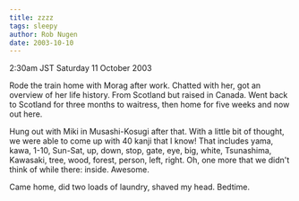 ```yaml
---
title: zzzz
tags: sleepy
author: Rob Nugen
date: 2003-10-10
---
```


<p class=date>2:30am JST Saturday 11 October 2003</p>

<p>Rode the train home with Morag after work.  Chatted with her, got
an overview of her life history.  From Scotland but raised in Canada.
Went back to Scotland for three months to waitress, then home for five
weeks and now out here.</p>

<p>Hung out with Miki in Musashi-Kosugi after that.  With a little bit
of thought, we were able to come up with 40 kanji that I know!  That
includes yama, kawa, 1-10, Sun-Sat, up, down, stop, gate, eye, big,
white, Tsunashima, Kawasaki, tree, wood, forest, person, left, right.
Oh, one more that we didn't think of while there: inside.
Awesome.</p>

<p>Came home, did two loads of laundry, shaved my head.   Bedtime.</p>
